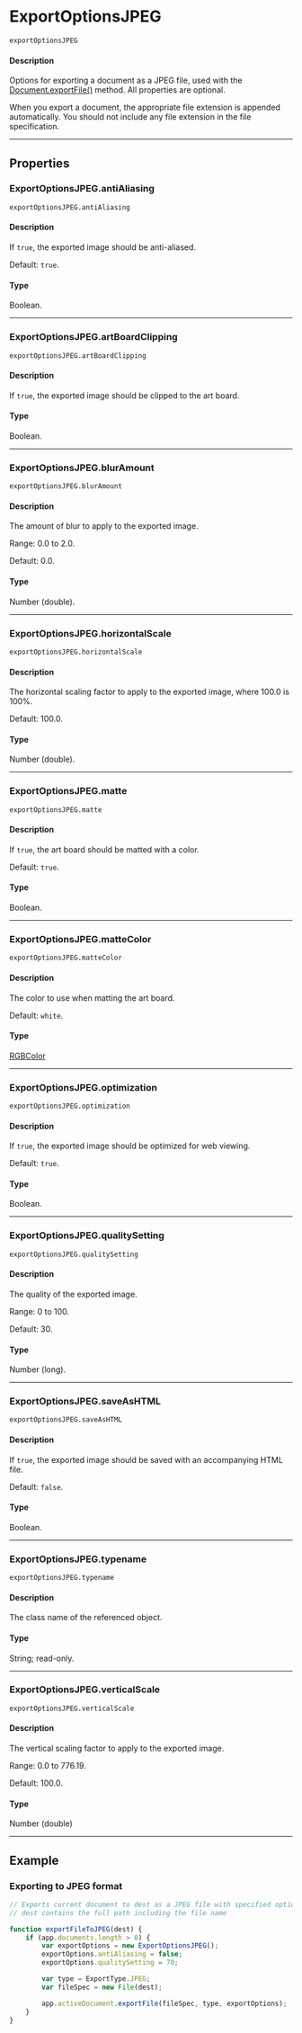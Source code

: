 # ExportOptionsJPEG

`exportOptionsJPEG`

#### Description

Options for exporting a document as a JPEG file, used with the [Document.exportFile()](Document.md#jsobjref-document-exportfile) method. All properties are optional.

When you export a document, the appropriate file extension is appended automatically. You should not include any file extension in the file specification.

---

## Properties

### ExportOptionsJPEG.antiAliasing

`exportOptionsJPEG.antiAliasing`

#### Description

If `true`, the exported image should be anti-aliased.

Default: `true`.

#### Type

Boolean.

---

### ExportOptionsJPEG.artBoardClipping

`exportOptionsJPEG.artBoardClipping`

#### Description

If `true`, the exported image should be clipped to the art board.

#### Type

Boolean.

---

### ExportOptionsJPEG.blurAmount

`exportOptionsJPEG.blurAmount`

#### Description

The amount of blur to apply to the exported image.

Range: 0.0 to 2.0.

Default: 0.0.

#### Type

Number (double).

---

### ExportOptionsJPEG.horizontalScale

`exportOptionsJPEG.horizontalScale`

#### Description

The horizontal scaling factor to apply to the exported image, where 100.0 is 100%.

Default: 100.0.

#### Type

Number (double).

---

### ExportOptionsJPEG.matte

`exportOptionsJPEG.matte`

#### Description

If `true`, the art board should be matted with a color.

Default: `true`.

#### Type

Boolean.

---

### ExportOptionsJPEG.matteColor

`exportOptionsJPEG.matteColor`

#### Description

The color to use when matting the art board.

Default: `white`.

#### Type

[RGBColor](./RGBColor.md)

---

### ExportOptionsJPEG.optimization

`exportOptionsJPEG.optimization`

#### Description

If `true`, the exported image should be optimized for web viewing.

Default: `true`.

#### Type

Boolean.

---

### ExportOptionsJPEG.qualitySetting

`exportOptionsJPEG.qualitySetting`

#### Description

The quality of the exported image.

Range: 0 to 100.

Default: 30.

#### Type

Number (long).

---

### ExportOptionsJPEG.saveAsHTML

`exportOptionsJPEG.saveAsHTML`

#### Description

If `true`, the exported image should be saved with an accompanying HTML file.

Default: `false`.

#### Type

Boolean.

---

### ExportOptionsJPEG.typename

`exportOptionsJPEG.typename`

#### Description

The class name of the referenced object.

#### Type

String; read-only.

---

### ExportOptionsJPEG.verticalScale

`exportOptionsJPEG.verticalScale`

#### Description

The vertical scaling factor to apply to the exported image.

Range: 0.0 to 776.19.

Default: 100.0.

#### Type

Number (double)

---

## Example

### Exporting to JPEG format

```javascript
// Exports current document to dest as a JPEG file with specified options,
// dest contains the full path including the file name

function exportFileToJPEG(dest) {
    if (app.documents.length > 0) {
        var exportOptions = new ExportOptionsJPEG();
        exportOptions.antiAliasing = false;
        exportOptions.qualitySetting = 70;

        var type = ExportType.JPEG;
        var fileSpec = new File(dest);

        app.activeDocument.exportFile(fileSpec, type, exportOptions);
    }
}
```
